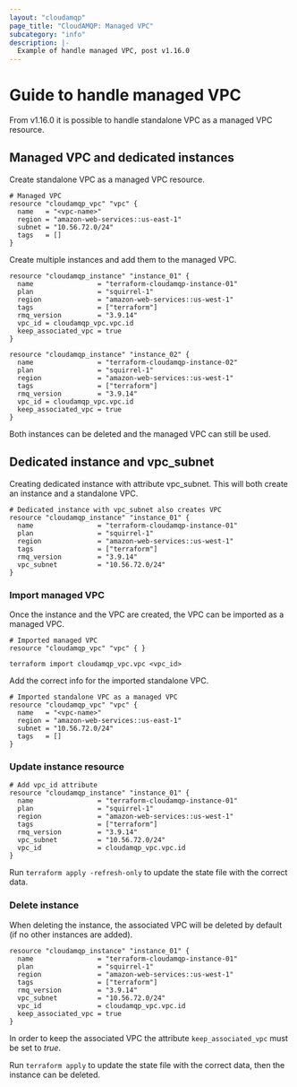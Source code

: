 ```yaml
---
layout: "cloudamqp"
page_title: "CloudAMQP: Managed VPC"
subcategory: "info"
description: |-
  Example of handle managed VPC, post v1.16.0
---
```


# Guide to handle managed VPC

From v1.16.0 it is possible to handle standalone VPC as a managed VPC resource.

## Managed VPC and dedicated instances

Create standalone VPC as a managed VPC resource.

```hcl
# Managed VPC
resource "cloudamqp_vpc" "vpc" {
  name   = "<vpc-name>"
  region = "amazon-web-services::us-east-1"
  subnet = "10.56.72.0/24"
  tags   = []
}
```
Create multiple instances and add them to the managed VPC.

```hcl
resource "cloudamqp_instance" "instance_01" {
  name                = "terraform-cloudamqp-instance-01"
  plan                = "squirrel-1"
  region              = "amazon-web-services::us-west-1"
  tags                = ["terraform"]
  rmq_version         = "3.9.14"
  vpc_id = cloudamqp_vpc.vpc.id
  keep_associated_vpc = true
}

resource "cloudamqp_instance" "instance_02" {
  name                = "terraform-cloudamqp-instance-02"
  plan                = "squirrel-1"
  region              = "amazon-web-services::us-west-1"
  tags                = ["terraform"]
  rmq_version         = "3.9.14"
  vpc_id = cloudamqp_vpc.vpc.id
  keep_associated_vpc = true
}
```

Both instances can be deleted and the managed VPC can still be used.

## Dedicated instance and vpc_subnet

Creating dedicated instance with attribute vpc_subnet. This will both create an instance and a standalone VPC.

```hcl
# Dedicated instance with vpc_subnet also creates VPC
resource "cloudamqp_instance" "instance_01" {
  name                = "terraform-cloudamqp-instance-01"
  plan                = "squirrel-1"
  region              = "amazon-web-services::us-west-1"
  tags                = ["terraform"]
  rmq_version         = "3.9.14"
  vpc_subnet          = "10.56.72.0/24"
}
```

### Import managed VPC
Once the instance and the VPC are created, the VPC can be imported as a managed VPC.

```hcl
# Imported managed VPC
resource "cloudamqp_vpc" "vpc" { }
```
`terraform import cloudamqp_vpc.vpc <vpc_id>`

Add the correct info for the imported standalone VPC.

```hcl
# Imported standalone VPC as a managed VPC
resource "cloudamqp_vpc" "vpc" {
  name   = "<vpc-name>"
  region = "amazon-web-services::us-east-1"
  subnet = "10.56.72.0/24"
  tags   = []
}
```

### Update instance resource

```hcl
# Add vpc_id attribute
resource "cloudamqp_instance" "instance_01" {
  name                = "terraform-cloudamqp-instance-01"
  plan                = "squirrel-1"
  region              = "amazon-web-services::us-west-1"
  tags                = ["terraform"]
  rmq_version         = "3.9.14"
  vpc_subnet          = "10.56.72.0/24"
  vpc_id              = cloudamqp_vpc.vpc.id
}
```

Run `terraform apply -refresh-only` to update the state file with the correct data.

### Delete instance

When deleting the instance, the associated VPC will be deleted by default (if no other instances are added).

```hcl
resource "cloudamqp_instance" "instance_01" {
  name                = "terraform-cloudamqp-instance-01"
  plan                = "squirrel-1"
  region              = "amazon-web-services::us-west-1"
  tags                = ["terraform"]
  rmq_version         = "3.9.14"
  vpc_subnet          = "10.56.72.0/24"
  vpc_id              = cloudamqp_vpc.vpc.id
  keep_associated_vpc = true
}
```

In order to keep the associated VPC the attribute `keep_associated_vpc` must be set to *true*.

Run `terraform apply` to update the state file with the correct data, then the instance can be deleted.
